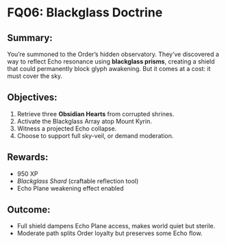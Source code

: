 # FQ06: Blackglass Doctrine

## Summary:
You’re summoned to the Order’s hidden observatory. They’ve discovered a way to reflect Echo resonance using **blackglass prisms**, creating a shield that could permanently block glyph awakening. But it comes at a cost: it must cover the sky.

## Objectives:
1. Retrieve three **Obsidian Hearts** from corrupted shrines.  
2. Activate the Blackglass Array atop Mount Kyrin.  
3. Witness a projected Echo collapse.  
4. Choose to support full sky-veil, or demand moderation.

## Rewards:
- 950 XP  
- *Blackglass Shard* (craftable reflection tool)  
- Echo Plane weakening effect enabled

## Outcome:
- Full shield dampens Echo Plane access, makes world quiet but sterile.  
- Moderate path splits Order loyalty but preserves some Echo flow.
